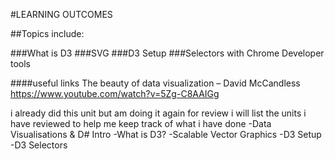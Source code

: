 #LEARNING OUTCOMES

##Topics include:

###What is D3
###SVG
###D3 Setup
###Selectors with Chrome Developer tools

####useful links
The beauty of data visualization – David McCandless
https://www.youtube.com/watch?v=5Zg-C8AAIGg

i already did this unit but am doing it again for review
i will list the units i have reviewed to help me keep track of what i have done
-Data Visualisations & D# Intro
-What is D3?
-Scalable Vector Graphics
-D3 Setup
-D3 Selectors
